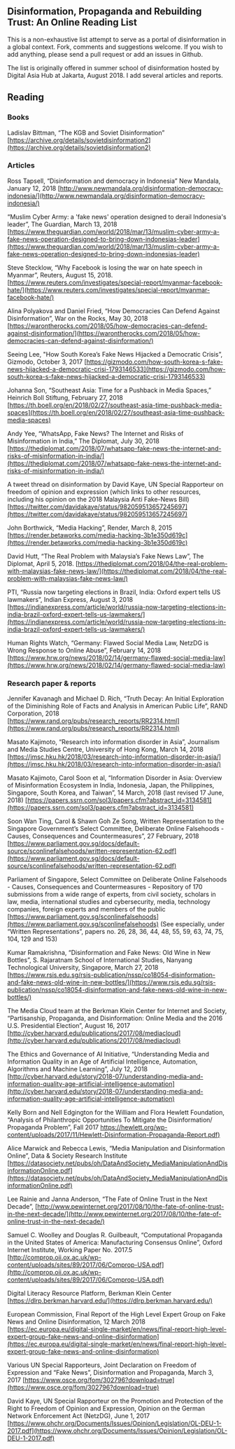 ## Disinformation, Propaganda and Rebuilding Trust: An Online Reading List 
This is a non-exhaustive list attempt to serve as a portal of disinformation in a global context. Fork, comments and suggestions welcome. If you wish to add anything, please send a pull request or add an issues in Github. 

The list is originally offered in summer school of disinformation hosted by Digital Asia Hub at Jakarta, August 2018. I add several articles and reports.

## Reading
### Books
Ladislav Bittman, “The KGB and Soviet Disinformation” [https://archive.org/details/sovietdisinformation2](https://archive.org/details/sovietdisinformation2)

### Articles
Ross Tapsell, “Disinformation and democracy in Indonesia” New Mandala, January 12, 2018 [http://www.newmandala.org/disinformation-democracy-indonesia/](http://www.newmandala.org/disinformation-democracy-indonesia/)

“Muslim Cyber Army: a 'fake news' operation designed to derail Indonesia's leader”, The Guardian, March 13, 2018
[https://www.theguardian.com/world/2018/mar/13/muslim-cyber-army-a-fake-news-operation-designed-to-bring-down-indonesias-leader](https://www.theguardian.com/world/2018/mar/13/muslim-cyber-army-a-fake-news-operation-designed-to-bring-down-indonesias-leader)

Steve Stecklow, “Why Facebook is losing the war on hate speech in Myanmar”, Reuters, August 15, 2018.
[https://www.reuters.com/investigates/special-report/myanmar-facebook-hate/](https://www.reuters.com/investigates/special-report/myanmar-facebook-hate/)

Alina Polyakova and Daniel Fried, “How Democracies Can Defend Against Disinformation”, War on the Rocks, May 30, 2018
[https://warontherocks.com/2018/05/how-democracies-can-defend-against-disinformation/](https://warontherocks.com/2018/05/how-democracies-can-defend-against-disinformation/)

Seeing Lee, "How South Korea’s Fake News Hijacked a Democratic Crisis”, Gizmodo, October 3, 2017
[https://gizmodo.com/how-south-korea-s-fake-news-hijacked-a-democratic-crisi-1793146533](https://gizmodo.com/how-south-korea-s-fake-news-hijacked-a-democratic-crisi-1793146533)

Johanna Son, “Southeast Asia: Time for a Pushback in Media Spaces,” Heinrich Boll Stiftung, February 27, 2018
[https://th.boell.org/en/2018/02/27/southeast-asia-time-pushback-media-spaces](https://th.boell.org/en/2018/02/27/southeast-asia-time-pushback-media-spaces)
 
Andy Yee, “WhatsApp, Fake News? The Internet and Risks of Misinformation in India,” The Diplomat, July 30, 2018
[https://thediplomat.com/2018/07/whatsapp-fake-news-the-internet-and-risks-of-misinformation-in-india/](https://thediplomat.com/2018/07/whatsapp-fake-news-the-internet-and-risks-of-misinformation-in-india/)

A tweet thread on disinformation by David Kaye, UN Special Rapporteur on freedom of opinion and expression (which links to other resources, including his opinion on the 2018 Malaysia Anti Fake-News Bill)
[https://twitter.com/davidakaye/status/982059513657245697](https://twitter.com/davidakaye/status/982059513657245697)
  
John Borthwick, “Media Hacking”, Render, March 8, 2015
[https://render.betaworks.com/media-hacking-3b1e350d619c](https://render.betaworks.com/media-hacking-3b1e350d619c)
  
David Hutt, “The Real Problem with Malaysia’s Fake News Law”, The Diplomat, April 5, 2018.
[https://thediplomat.com/2018/04/the-real-problem-with-malaysias-fake-news-law/](https://thediplomat.com/2018/04/the-real-problem-with-malaysias-fake-news-law/)
   
PTI, “Russia now targeting elections in Brazil, India: Oxford expert tells US lawmakers”, Indian Express, August 3, 2018
[https://indianexpress.com/article/world/russia-now-targeting-elections-in-india-brazil-oxford-expert-tells-us-lawmakers/](https://indianexpress.com/article/world/russia-now-targeting-elections-in-india-brazil-oxford-expert-tells-us-lawmakers/)

Human Rights Watch, “Germany: Flawed Social Media Law, NetzDG is Wrong Response to Online Abuse”, February 14, 2018
[https://www.hrw.org/news/2018/02/14/germany-flawed-social-media-law](https://www.hrw.org/news/2018/02/14/germany-flawed-social-media-law)

### Research paper & reports

Jennifer Kavanagh and Michael D. Rich, “Truth Decay: An Initial Exploration of the Diminishing Role of Facts and Analysis in American Public Life”, RAND Corporation, 2018 [https://www.rand.org/pubs/research_reports/RR2314.html](https://www.rand.org/pubs/research_reports/RR2314.html)

Masato Kajimoto, “Research into information disorder in Asia”, Journalism and Media Studies Centre, University of Hong Kong, March 14, 2018
[https://jmsc.hku.hk/2018/03/research-into-information-disorder-in-asia/](https://jmsc.hku.hk/2018/03/research-into-information-disorder-in-asia/)

Masato Kajimoto, Carol Soon et al, “Information Disorder in Asia: Overview of Misinformation Ecosystem in India, Indonesia, Japan, the Philippines, Singapore, South Korea, and Taiwan”, 14 March, 2018 (last revised 17 June, 2018)
[https://papers.ssrn.com/sol3/papers.cfm?abstract_id=3134581](https://papers.ssrn.com/sol3/papers.cfm?abstract_id=3134581)

Soon Wan Ting, Carol & Shawn Goh Ze Song, Written Representation to the Singapore Government’s Select Committee, Deliberate Online Falsehoods - Causes, Consequences and Countermeasures”, 27 February, 2018
[https://www.parliament.gov.sg/docs/default-source/sconlinefalsehoods/written-representation-62.pdf](https://www.parliament.gov.sg/docs/default-source/sconlinefalsehoods/written-representation-62.pdf)

Parliament of Singapore, Select Committee on Deliberate Online Falsehoods - Causes, Consequences and Countermeasures - Repository of 170 submissions from a wide range of experts, from civil society, scholars in law, media, international studies and cybersecurity, media, technology companies, foreign experts and members of the public
[https://www.parliament.gov.sg/sconlinefalsehoods](https://www.parliament.gov.sg/sconlinefalsehoods)
(See especially, under “Written Representations”, papers no. 26, 28, 36, 44, 48, 55, 59, 63, 74, 75, 104, 129 and 153)

Kumar Ramakrishna, “Disinformation and Fake News: Old Wine in New Bottles”, S. Rajaratnam School of International Studies, Nanyang Technological University, Singapore, March 27, 2018
[https://www.rsis.edu.sg/rsis-publication/nssp/co18054-disinformation-and-fake-news-old-wine-in-new-bottles/](https://www.rsis.edu.sg/rsis-publication/nssp/co18054-disinformation-and-fake-news-old-wine-in-new-bottles/)

The Media Cloud team at the Berkman Klein Center for Internet and Society, “Partisanship, Propaganda, and Disinformation: Online Media and the 2016 U.S. Presidential Election”, August 16, 2017
[http://cyber.harvard.edu/publications/2017/08/mediacloud](http://cyber.harvard.edu/publications/2017/08/mediacloud)

The Ethics and Governance of AI Initiative, “Understanding Media and Information Quality in an Age of Artificial Intelligence, Automation, Algorithms and Machine Learning”, July 12, 2018
[http://cyber.harvard.edu/story/2018-07/understanding-media-and-information-quality-age-artificial-intelligence-automation](http://cyber.harvard.edu/story/2018-07/understanding-media-and-information-quality-age-artificial-intelligence-automation)

Kelly Born and Nell Edgington for the William and Flora Hewlett Foundation, “Analysis of Philanthropic Opportunities To Mitigate the Disinformation/ Propaganda Problem”, Fall 2017
[https://hewlett.org/wp-content/uploads/2017/11/Hewlett-Disinformation-Propaganda-Report.pdf)](https://hewlett.org/wp-content/uploads/2017/11/Hewlett-Disinformation-Propaganda-Report.pdf)
    
Alice Marwick and Rebecca Lewis, “Media Manipulation and Disinformation Online”, Data & Society Research Institute
[https://datasociety.net/pubs/oh/DataAndSociety_MediaManipulationAndDisinformationOnline.pdf](https://datasociety.net/pubs/oh/DataAndSociety_MediaManipulationAndDisinformationOnline.pdf)

Lee Rainie and Janna Anderson, “The Fate of Online Trust in the Next Decade”, [http://www.pewinternet.org/2017/08/10/the-fate-of-online-trust-in-the-next-decade/](http://www.pewinternet.org/2017/08/10/the-fate-of-online-trust-in-the-next-decade/)

Samuel C. Woolley and Douglas R. Guilbeault, “Computational Propaganda in the United States of America: Manufacturing Consensus Online”, Oxford Internet Institute, Working Paper No. 2017.5
[http://comprop.oii.ox.ac.uk/wp-content/uploads/sites/89/2017/06/Comprop-USA.pdf](http://comprop.oii.ox.ac.uk/wp-content/uploads/sites/89/2017/06/Comprop-USA.pdf)

Digital Literacy Resource Platform, Berkman Klein Center
[https://dlrp.berkman.harvard.edu/](https://dlrp.berkman.harvard.edu/)

European Commission, Final Report of the High Level Expert Group on Fake News and Online Disinformation, 12 March 2018
[https://ec.europa.eu/digital-single-market/en/news/final-report-high-level-expert-group-fake-news-and-online-disinformation](https://ec.europa.eu/digital-single-market/en/news/final-report-high-level-expert-group-fake-news-and-online-disinformation)

Various UN Special Rapporteurs, Joint Declaration on Freedom of Expression and “Fake News”, Disinformation and Propaganda, March 3, 2017
[https://www.osce.org/fom/302796?download=true](https://www.osce.org/fom/302796?download=true)

David Kaye, UN Special Rapporteur on the Promotion and Protection of the Right to Freedom of Opinion and Expression, Opinion on the German Network Enforcement Act (NetzDG), June 1, 2017
[https://www.ohchr.org/Documents/Issues/Opinion/Legislation/OL-DEU-1-2017.pdf](https://www.ohchr.org/Documents/Issues/Opinion/Legislation/OL-DEU-1-2017.pdf)

